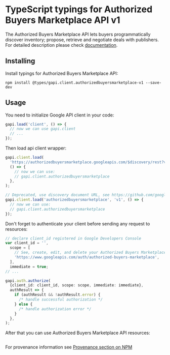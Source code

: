 # TypeScript typings for Authorized Buyers Marketplace API v1

The Authorized Buyers Marketplace API lets buyers programmatically discover inventory; propose, retrieve and negotiate deals with publishers.
For detailed description please check [documentation](https://developers.google.com/authorized-buyers/apis/marketplace/reference/rest/).

## Installing

Install typings for Authorized Buyers Marketplace API:

```
npm install @types/gapi.client.authorizedbuyersmarketplace-v1 --save-dev
```

## Usage

You need to initialize Google API client in your code:

```typescript
gapi.load('client', () => {
  // now we can use gapi.client
  // ...
});
```

Then load api client wrapper:

```typescript
gapi.client.load(
  'https://authorizedbuyersmarketplace.googleapis.com/$discovery/rest?version=v1',
  () => {
    // now we can use:
    // gapi.client.authorizedbuyersmarketplace
  },
);
```

```typescript
// Deprecated, use discovery document URL, see https://github.com/google/google-api-javascript-client/blob/master/docs/reference.md#----gapiclientloadname----version----callback--
gapi.client.load('authorizedbuyersmarketplace', 'v1', () => {
  // now we can use:
  // gapi.client.authorizedbuyersmarketplace
});
```

Don't forget to authenticate your client before sending any request to resources:

```typescript
// declare client_id registered in Google Developers Console
var client_id = '',
  scope = [
    // See, create, edit, and delete your Authorized Buyers Marketplace entities.
    'https://www.googleapis.com/auth/authorized-buyers-marketplace',
  ],
  immediate = true;
// ...

gapi.auth.authorize(
  {client_id: client_id, scope: scope, immediate: immediate},
  authResult => {
    if (authResult && !authResult.error) {
      /* handle successful authorization */
    } else {
      /* handle authorization error */
    }
  },
);
```

After that you can use Authorized Buyers Marketplace API resources: <!-- TODO: make this work for multiple namespaces -->

```typescript

```

For provenance information see [Provenance section on NPM](https://www.npmjs.com/package/@maxim_mazurok/gapi.client.authorizedbuyersmarketplace-v1#Provenance:~:text=none-,Provenance,-Built%20and%20signed)
